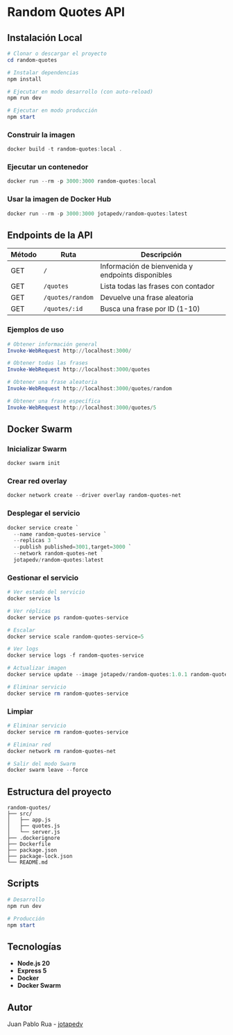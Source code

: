 # Random Quotes API

## Instalación Local

```powershell
# Clonar o descargar el proyecto
cd random-quotes

# Instalar dependencias
npm install

# Ejecutar en modo desarrollo (con auto-reload)
npm run dev

# Ejecutar en modo producción
npm start
```

### Construir la imagen

```powershell
docker build -t random-quotes:local .
```

### Ejecutar un contenedor

```powershell
docker run --rm -p 3000:3000 random-quotes:local
```

### Usar la imagen de Docker Hub

```powershell
docker run --rm -p 3000:3000 jotapedv/random-quotes:latest
```

## Endpoints de la API

| Método | Ruta | Descripción |
|--------|------|-------------|
| GET | `/` | Información de bienvenida y endpoints disponibles |
| GET | `/quotes` | Lista todas las frases con contador |
| GET | `/quotes/random` | Devuelve una frase aleatoria |
| GET | `/quotes/:id` | Busca una frase por ID (1-10) |

### Ejemplos de uso

```powershell
# Obtener información general
Invoke-WebRequest http://localhost:3000/

# Obtener todas las frases
Invoke-WebRequest http://localhost:3000/quotes

# Obtener una frase aleatoria
Invoke-WebRequest http://localhost:3000/quotes/random

# Obtener una frase específica
Invoke-WebRequest http://localhost:3000/quotes/5
```

## Docker Swarm

### Inicializar Swarm

```powershell
docker swarm init
```

### Crear red overlay

```powershell
docker network create --driver overlay random-quotes-net
```

### Desplegar el servicio

```powershell
docker service create `
  --name random-quotes-service `
  --replicas 3 `
  --publish published=3001,target=3000 `
  --network random-quotes-net `
  jotapedv/random-quotes:latest
```

### Gestionar el servicio

```powershell
# Ver estado del servicio
docker service ls

# Ver réplicas
docker service ps random-quotes-service

# Escalar
docker service scale random-quotes-service=5

# Ver logs
docker service logs -f random-quotes-service

# Actualizar imagen
docker service update --image jotapedv/random-quotes:1.0.1 random-quotes-service

# Eliminar servicio
docker service rm random-quotes-service
```

### Limpiar

```powershell
# Eliminar servicio
docker service rm random-quotes-service

# Eliminar red
docker network rm random-quotes-net

# Salir del modo Swarm
docker swarm leave --force
```

## Estructura del proyecto

```
random-quotes/
├── src/
│   ├── app.js        
│   ├── quotes.js     
│   └── server.js      
├── .dockerignore   
├── Dockerfile         
├── package.json        
├── package-lock.json   
└── README.md          
```

## Scripts

```powershell
# Desarrollo
npm run dev

# Producción
npm start
```

## Tecnologías

- **Node.js 20**
- **Express 5**
- **Docker** 
- **Docker Swarm** 

## Autor
Juan Pablo Rua - [jotapedv](https://hub.docker.com/u/jotapedv)



